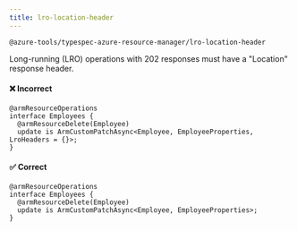 ```yaml
---
title: lro-location-header
---
```


```text title=- Full name-
@azure-tools/typespec-azure-resource-manager/lro-location-header
```

Long-running (LRO) operations with 202 responses must have a "Location" response header.

#### ❌ Incorrect

```tsp
@armResourceOperations
interface Employees {
  @armResourceDelete(Employee)
  update is ArmCustomPatchAsync<Employee, EmployeeProperties, LroHeaders = {}>;
}
```

#### ✅ Correct

```tsp
@armResourceOperations
interface Employees {
  @armResourceDelete(Employee)
  update is ArmCustomPatchAsync<Employee, EmployeeProperties>;
}
```
